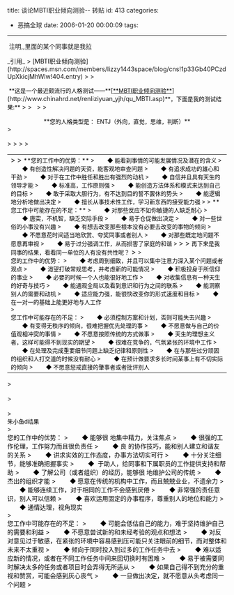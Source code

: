title: 谈论MBTI职业倾向测验-- 转贴
id: 413
categories:
  - 恶搞全球
date: 2006-01-20 00:00:09
tags:
---

<div id="msgcns!9697D6160EFEBC17!555" class="bvMsg">

 注明,,里面的某个同事就是我拉 
<p>_引用_ 
> [<font color="#000000">MBTI职业倾向测验</font>](http://spaces.msn.com/members/lizzy1443space/blog/cns!1p33Gb40PCzdUpXkicjMhWlw!404.entry)
> 
> <p><font size="2"><font color="#000000"> **这是一个最近颇流行的人格测试——**</font></font>[<u><font color="#000000" size="2">**MBTI职业倾向测验**</font></u>](http://www.chinahrd.net/renliziyuan_yjh/qu_MBTI.asp)<font color="#000000" size="2">**，下面是我的测试结果:**</font>
> 
> <font color="#000000" size="2"> </font>
> 
> <div align="center">**<font color="#000000" size="2">您的人格类型是： ENTJ（外向，直觉，思维，判断）</font>**</div>
> <div align="center"><font color="#000000" size="2"> </font></div>
> <table cellspacing="0" cellpadding="0" width="90%" align="center" border="0">
> <tbody>
> <tr>
> <td>
> 
> <span><font size="2"><font color="#000000">**您的工作中的优势：**
> 　　◆ 能看到事情的可能发展情况及潜在的含义
> 　　◆ 有创造性解决问题的天资，能客观地审查问题
> 　　◆ 有追求成功的雄心和干劲
> 　　◆ 对于在工作中胜任和胜出有强烈的动机
> 　　◆ 自信并且具有天生的领导才能
> 　　◆ 标准高，工作原则强
> 　　◆ 能创造方法体系和模式来达到自己的目标
> 　　◆ 敢于采取大胆行为，有不达到目的誓不罢休的势头
> 　　◆ 能逻辑地分析地做出决定
> 　　◆ 擅长从事技术性工作，学习新东西的接受能力强
> 
> </font></font><font size="2"><font color="#000000">**您工作中可能存在的不足：**
> 　　◆ 对那些反应不如你敏捷的人缺乏耐心
> 　　◆ 唐突，不机智，缺乏交际手段
> 　　◆ 易于仓促做出决定
> 　　◆ 对一些世俗的小事没有兴趣
> 　　◆ 有想去改变那些根本没有必要去改变的事物的倾向
> 　　◆ 不愿意花时间适当地欣赏、夸奖同事或者别人
> 　　◆ 对那些既定地问题不愿意再审视
> 　　◆ 易于过分强调工作，从而损害了家庭的和谐
> </font></font></span><span></span>
> 
> <span><font size="+0"><font color="#000000" size="2">再下来是我同事的结果，看看同一单位的人有没有共性呢？</font></font></span>
> <font size="2"><span>
> <div><font color="#000000">您的工作中的优势：
> 　　◆ 考虑周到细致，并且可以集中注意力深入某个问题或者观点
> 　　◆ 渴望打破常规思考，并考虑新的可能情况
> 　　◆ 积极投身于所信仰的事业
> 　　◆ 必要的时候一个人也能很好地工作
> 　　◆ 对收集信息有一种天生的好奇与技巧
> 　　◆ 能通观全局以及看到意识和行为之间的联系
> 　　◆ 能洞察别人的需要和动机
> 　　◆ 适应能力强，能很快改变你的形式速度和目标
> 　　◆ 在一对一的基础上能更好地与人工作</font></div>
> <div><font color="#000000">您工作中可能存在的不足：
> 　　◆ 必须控制方案和计划，否则可能失去兴趣
> 　　◆ 有变得无秩序的倾向，很难把握优先处理的事
> 　　◆ 不愿意做与自己的价值观相冲突的事情
> 　　◆ 不愿意按照传统的方式做事
> 　　◆ 天生的理想主义者，这样可能得不到现实的期望
> 　　◆ 很难在竞争的，气氛紧张的环境中工作
> 　　◆ 在处理及完成重要细节问题上缺乏纪律和原则性
> 　　◆ 在与那些过分顽固的组织和人打交道的时候没有耐心
> 　　◆ 在预计做要求多长时间某事上有不切实际的倾向
> 　　◆ 不愿意惩戒直接的肇事者或者批评别人 </font></div></span></font></td></tr></tbody></table><span></span>
> <div><font size="2"></font><font color="#000000"> </font></div>
> <div><font size="2"></font><font color="#000000"> </font></div>
> <div><font color="#000000" size="2">朱小鱼d结果</font></div>
> <div><font color="#000000">您的工作中的优势：
> 　　◆ 能够很 地集中精力，关注焦点
> 　　◆ 很强的工作伦理，工作努力而且很负责任
> 　　◆ 良 的协作技巧，能和别人建立和谐友 的关系
> 　　◆ 讲求实效的工作态度，办事方法切实可行
> 　　◆ 十分关注细节，能够准确把握事实
> 　　◆  于助人，给同事和下属职员的工作提供支持和帮助
> 　　◆ 了解公司（或者组织）的经历，能够很 地维护公司的传统
> 　　◆ 杰出的组织才能
> 　　◆ 愿意在传统的机构中工作，而且兢兢业业，不遗余力
> 　　◆ 能够连续工作，对于相同的工作不会感到厌倦
> 　　◆ 非常强的责任意识，别人可以信赖
> 　　◆ 喜欢运用固定的办事程序，尊重别人的地位和能力
> 　　◆ 通情达理，视角现实</font></div>
> <div><font color="#000000">您工作中可能存在的不足：
> 　　◆ 可能会低估自己的能力，难于坚持维护自己的需要和利益
> 　　◆ 不愿意尝试新的和未经考验的观点和想法
> 　　◆ 对反对意见过于敏感，在紧张的环境中容易感到压可能只关注眼前的细节，而对整体和未来不太重视
> 　　◆ 倾向于同时投入到过多的工作任务中去
> 　　◆ 难以适应新的情况，或者在不同工作任务中间来回切换时有困难
> 　　◆ 易于被需要同时解决太多的任务或者项目时会弄得无所适从
> 　　◆ 如果自己得不到充分的重视和赞赏，可能会感到灰心丧气
> 　　◆ 一旦做出决定，就不愿意从头考虑同一个问题
> </font></div></div>